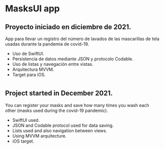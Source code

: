 # MasksUI app

## Proyecto iniciado en diciembre de 2021.

App para llevar un registro del número de lavados de las mascarillas de tela usadas durante la pandemia de covid-19.

* Uso de SwiftUI.
* Persistencia de datos mediante JSON y protocolo Codable.
* Uso de listas y navegación entre vistas.
* Arquitectura MVVM.
* Target para iOS.

#

## Project started in December 2021.

You can register your masks and save how many times you wash each other (masks used during the covid-19 pandemic).

* SwiftUI used.
* JSON and Codable protocol used for data saving.
* Lists used and also navigation between views.
* Using MVVM arquitecture.
* iOS target.
